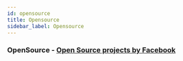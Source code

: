 ```yaml
---
id: opensource
title: Opensource
sidebar_label: Opensource
---
```



### OpenSource - [Open Source projects by Facebook](https://opensource.facebook.com/projects)